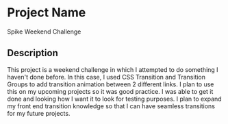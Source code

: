 # Project Name

Spike Weekend Challenge

## Description
This project is a weekend challenge in which I attempted to do something I haven't done before. In this case, I used CSS Transition and Transition Groups to add transition animation between 2 different links. I plan to use this on my upcoming projects so it was good practice. I was able to get it done and looking how I want it to look for testing purposes. I plan to expand my front end transition knowledge so that I can have seamless transitions for my future projects.

